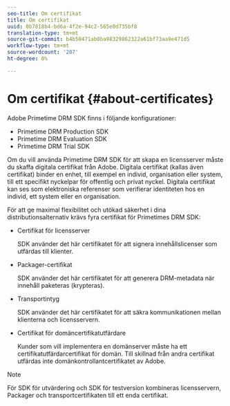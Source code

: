 ```yaml
---
seo-title: Om certifikat
title: Om certifikat
uuid: 0b7818b4-bd6a-4f2e-94c2-565e0d735bf8
translation-type: tm+mt
source-git-commit: b4b50471ab0ba98329862322a61bf73aa9e471d5
workflow-type: tm+mt
source-wordcount: '207'
ht-degree: 0%

---
```



# Om certifikat {#about-certificates}

Adobe Primetime DRM SDK finns i följande konfigurationer:

* Primetime DRM Production SDK
* Primetime DRM Evaluation SDK
* Primetime DRM Trial SDK

Om du vill använda Primetime DRM SDK för att skapa en licensserver måste du skaffa digitala certifikat från Adobe. Digitala certifikat (kallas även certifikat) binder en enhet, till exempel en individ, organisation eller system, till ett specifikt nyckelpar för offentlig och privat nyckel. Digitala certifikat kan ses som elektroniska referenser som verifierar identiteten hos en individ, ett system eller en organisation.

För att ge maximal flexibilitet och utökad säkerhet i dina distributionsalternativ krävs fyra certifikat för Primetimes DRM SDK:

* Certifikat för licensserver

   SDK använder det här certifikatet för att signera innehållslicenser som utfärdas till klienter.
* Packager-certifikat

   SDK använder det här certifikatet för att generera DRM-metadata när innehåll paketeras (krypteras).
* Transportintyg

   SDK använder det här certifikatet för att säkra kommunikationen mellan klienterna och licensservern.
* Certifikat för domäncertifikatutfärdare

   Kunder som vill implementera en domänserver måste ha ett certifikatutfärdarcertifikat för domän. Till skillnad från andra certifikat utfärdas inte domänkontrollantcertifikatet av Adobe.

>[!NOTE]
>
>För SDK för utvärdering och SDK för testversion kombineras licensservern, Packager och transportcertifikaten till ett enda certifikat.

